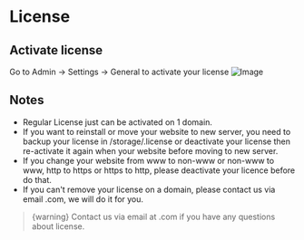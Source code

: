 # License

## Activate license

Go to Admin -> Settings -> General to activate your license ![Image](https://live.staticflickr.com/65535/51714461156\_24821fc934\_b.jpg)

## Notes

* Regular License just can be activated on 1 domain.
* If you want to reinstall or move your website to new server, you need to backup your license in /storage/.license or deactivate your license then re-activate it again when your website before moving to new server.
* If you change your website from www to non-www or non-www to www, http to https or https to http, please deactivate your licence before do that.
* If you can't remove your license on a domain, please contact us via email .com, we will do it for you.

> {warning} Contact us via email at .com if you have any questions about license.
